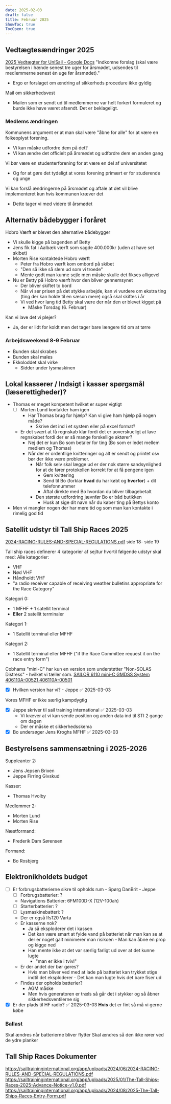 ```yaml
---
date: 2025-02-03
draft: false
title: Februar 2025
ShowToc: true
TocOpen: true
---
```

## Vedtægtesændringer 2025

[2025 Vedtægter for UniSail - Google Docs](https://docs.google.com/document/d/1AZJgNG-O538WrWbajeraB3N4teDwVPPCfEywPy_0Xjc/edit?tab=t.0#heading=h.fff21abrwrcu)
"Indkomne forslag (skal være bestyrelsen i hænde senest tre uger for årsmødet, udsendes til medlemmerne senest én uge før årsmødet)."

- Ergo er forslaget om ændring af sikkerheds procedure ikke gyldig

Mail om sikkerhedsvest

- Mailen som er sendt ud til medlemmerne var helt forkert formuleret og burde ikke have været afsendt. Det er beklageligt.

### Medlems ændringen

Kommunens argument er at man skal være "åbne for alle" for at være en folkeoplyst forening.

- Vi kan måske udfordre dem på det?
- Vi kan ændre det officielt på årsmødet og udfordre dem en anden gang

Vi bør være en studenterforening for at være en del af universitetet

- Og for at gøre det tydeligt at vores forening primært er for studerende og unge

Vi kan forslå ændringerne på årsmødet og aftale at det vil blive implementeret kun hvis kommunen kræver det

- Dette tager vi med videre til årsmødet

## Alternativ bådebygger i foråret

Hobro Værft er blevet den alternative bådebygger

- Vi skulle kigge på bagenden af Betty
- Jens fik fat i Aalbæk værft som sagde 400.000kr (uden at have set skibet)
- Morten Rise kontaktede Hobro værft
  - Peter fra Hobro værft kom ombord på skibet
  - "Den så ikke så slem ud som vi troede"
  - Mente godt man kunne sejle men måske skulle det fikses alligevel
- Nu er Betty på Hobro værft hvor den bliver gennemsynet
  - Der bliver skiftet to bord
  - Når vi ser prisen på det stykke arbejde, kan vi vurdere om ekstra ting (ting der kan holde til en sæson mere) også skal skiftes i år
  - Vi ved hvor lang tid Betty skal være der når den er blevet kigget på
    - Måske Torsdag (6. Februar)

Kan vi lave det vi plejer?

- Ja, der er lidt for koldt men det tager bare længere tid om at tørre

### Arbejdsweekend 8-9 Februar

- Bunden skal skrabes
- Bunden skal males
- Ekkoloddet skal virke
  - Sidder under lysmaskinen

## Lokal kasserer / Indsigt i kasser spørgsmål (læserettigheder)?

- Thomas er meget kompetent hvilket er super vigtigt
  - [ ] Morten Lund kontakter ham igen
    - Har Thomas brug for hjælp? Kan vi give ham hjælp på nogen måde?
      - Skrive det ind i et system eller på excel format?
  - Er det svært at få regnskab klar fordi det er uoverskueligt at lave regnskabet fordi der er så mange forskellige aktører?
    - Nej det er kun Bo som betaler for ting (Bo som er ledet mellem medlem og Thomas)
    - Når der er ordentlige kvitteringer og alt er sendt og printet osv bør der ikke være problemer.
      - Når folk selv skal lægge ud er der nok større sandsynlighed for at de fører protokollen korrekt for at få pengene igen
        - Gem kvittering
        - Send til Bo (forklar **hvad** du har købt og **hvorfor**) + dit telefonnummer
        - Aftal direkte med Bo hvordan du bliver tilbagebetalt
      - Den største udfordring jævnfør Bo er båd butikken
        - Husk at sige dit navn når du køber ting på Bettys konto
- Men vi mangler nogen der har mere tid og som man kan kontakte i rimelig god tid

## Satellit udstyr til Tall Ship Races 2025

[2024-RACING-RULES-AND-SPECIAL-REGULATIONS.pdf](https://sailtraininginternational.org/app/uploads/2024/06/2024-RACING-RULES-AND-SPECIAL-REGULATIONS.pdf) side 18- side 19

Tall ship races definerer 4 kategorier af sejltur hvortil følgende udstyr skal med:
Alle kategorier:

- VHF
- Nød VHF
- Håndholdt VHF
- "a radio receiver capable of receiving weather bulletins appropriate for the Race Category"

Kategori 0:

- 1 MFHF + 1 satellit terminal
- **Eller** 2 satellit terminaler

Kategori 1:

- 1 Satellit terminal eller MFHF

Kategori 2:

- 1 Satellit terminal eller MFHF ("if the Race Committee request it on the race entry form")

Cobhams "mini-C" har kun en version som understøtter "Non-SOLAS Distress" - hvilket vi tæller som.  [SAILOR 6110 mini-C GMDSS System 406110A-00521 406110A-00501](https://www.bluesat.com/sailor-6110-mini-c-gmdss-system.html)

- [x] Hvilken version har vi? - Jeppe ✅ 2025-03-03

Vores MFHF er ikke særlig kampdygtig

- [x] Jeppe skriver til sail training international ✅ 2025-03-03
  - Vi kræver at vi kan sende position og anden data ind til STI 2 gange om dagen
  - Der er måske et sikkerhedsskema
- [x] Bo undersøger Jens Kroghs MFHF ✅ 2025-03-03

## Bestyrelsens sammensætning i 2025-2026

Suppleanter 2:

- Jens Jepsen Brixen
- Jeppe Firring Givskud

Kasser:

- Thomas Hvolby

Medlemmer 2:

- Morten Lund
- Morten Rise

Næstformand:

- Frederik Dam Sørensen

Formand:

- Bo Rosbjerg

## Elektronikholdets budget

- [ ] Er forbrugsbatterierne sikre til opholds rum - Spørg DanBrit - Jeppe
  - [ ] Forbrugsbatterier: ?
  - Navigations Batterier: 6FM100D-X (12V-100ah)
  - [ ] Starterbatterier: ?
  - [ ] Lysmaskinebatteri: ?
  - Der er også lfs120 Varta
  - Er kasserne nok?
    - Ja så eksploderer det i kassen
    - Det kan være smart at fylde vand på batteriet når man kan se at der er noget galt minimerer man risikoen - Man kan åbne en prop og kigge ned
    - Han mente ikke at det var særlig farligt ud over at det kunne lugte
      - "man er ikke i tvivl"
  - Er der andet der bør gøres?
    - Hvis man bliver ved med at lade på batteriet kan trykket stige indtil det eksploderer - Det kan man lugte hvis det bare fiser ud
  - Findes der opholds batterier?
    - AGM måske
    - Men hvis generatoren er træls så går det i stykker og så åbner sikkerhedsventilerne sig
- [x] Er der plads til HF radio? ✅ 2025-03-03
**Hvis** det er fint så må vi gerne købe

### Ballast

Skal ændres når batterierne bliver flytter
Skal ændres så den ikke rører ved de ydre planker

## Tall Ship Races Dokumenter

<https://sailtraininginternational.org/app/uploads/2024/06/2024-RACING-RULES-AND-SPECIAL-REGULATIONS.pdf>
<https://sailtraininginternational.org/app/uploads/2025/01/The-Tall-Ships-Races-2025-Advance-Notice-v1.0.pdf>
<https://sailtraininginternational.org/app/uploads/2024/08/2025-The-Tall-Ships-Races-Entry-Form.pdf>
